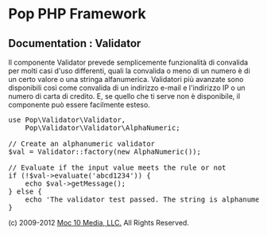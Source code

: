 Pop PHP Framework
=================

Documentation : Validator
-------------------------

Il componente Validator prevede semplicemente funzionalità di convalida per molti casi d'uso differenti, quali la convalida o meno di un numero è di un certo valore o una stringa alfanumerica. Validatori più avanzate sono disponibili così come convalida di un indirizzo e-mail e l'indirizzo IP o un numero di carta di credito. E, se quello che ti serve non è disponibile, il componente può essere facilmente esteso.


<pre>
use Pop\Validator\Validator,
    Pop\Validator\Validator\AlphaNumeric;

// Create an alphanumeric validator
$val = Validator::factory(new AlphaNumeric());

// Evaluate if the input value meets the rule or not
if (!$val->evaluate('abcd1234')) {
    echo $val->getMessage();
} else {
    echo 'The validator test passed. The string is alphanumeric.';
}
</pre>

(c) 2009-2012 [Moc 10 Media, LLC.](http://www.moc10media.com) All Rights Reserved.
